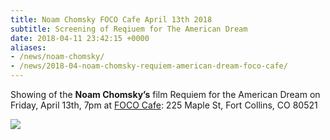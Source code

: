 ```yaml
---
title: Noam Chomsky FOCO Cafe April 13th 2018
subtitle: Screening of Reqiuem for The American Dream
date: 2018-04-11 23:42:15 +0000
aliases:
- /news/noam-chomsky/
- /news/2018-04-noam-chomsky-requiem-american-dream-foco-cafe/
---
```


Showing of the **Noam Chomsky’s** film Requiem for the American Dream on Friday, April 13th, 7pm at [FOCO Cafe](https://www.google.com/maps/place/FoCo+Cafe/@40.5906112,-105.0820479,17z/data=!3m1!4b1!4m5!3m4!1s0x87694a61c209e489:0x41891703ca403558!8m2!3d40.5906071!4d-105.0798592): 225 Maple St, Fort Collins, CO 80521

![](/uploads/2018/04/12/9EA4EC2D-9874-409E-BF3A-B3C27CCA1C47.jpeg)

